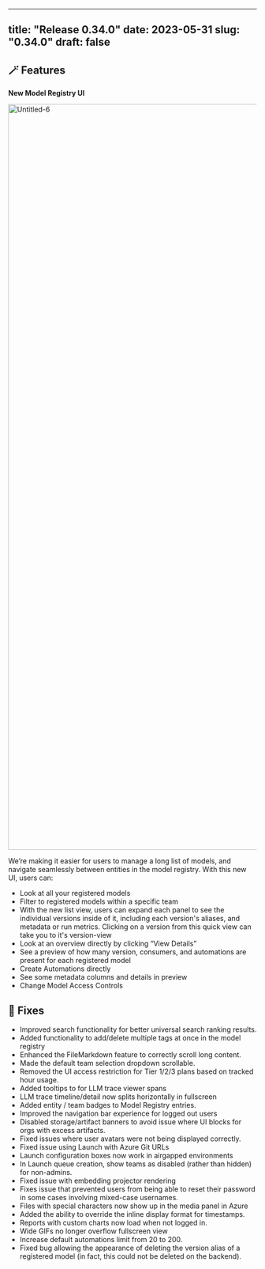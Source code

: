 
---
title: "Release 0.34.0"
date: 2023-05-31
slug: "0.34.0"
draft: false
---

## 🪄 Features 

**********New Model Registry UI**********

<img width="1509" alt="Untitled-6" src="https://github.com/wandb/server/assets/97066933/3fedbdb8-aa79-4fb6-aab8-bddd8899e8dc">

We’re making it easier for users to manage a long list of models, and navigate seamlessly between entities in the model registry.  With this new UI, users can:

- Look at all your registered models
- Filter to registered models within a specific team
- With the new list view, users can expand each panel to see the individual versions inside of it, including each version's aliases, and metadata or run metrics. Clicking on a version from this quick view can take you to it's version-view
- Look at an overview directly by clicking “View Details”
- See a preview of how many version, consumers, and automations are present for each registered model
- Create Automations directly
- See some metadata columns and details in preview
- Change Model Access Controls

## 🔨 Fixes

- Improved search functionality for better universal search ranking results.
- Added functionality to add/delete multiple tags at once in the model registry
- Enhanced the FileMarkdown feature to correctly scroll long content.
- Made the default team selection dropdown scrollable.
- Removed the UI access restriction for Tier 1/2/3 plans based on tracked hour usage.
- Added tooltips to for LLM trace viewer spans
- LLM trace timeline/detail now splits horizontally in fullscreen
- Added entity / team badges to Model Registry entries.
- Improved the navigation bar experience for logged out users
- Disabled storage/artifact banners to avoid issue where UI blocks for orgs with excess artifacts.
- Fixed issues where user avatars were not being displayed correctly.
- Fixed issue using Launch with Azure Git URLs
- Launch configuration boxes now work in airgapped environments
- In Launch queue creation, show teams as disabled (rather than hidden) for non-admins.
- Fixed issue with embedding projector rendering
- Fixes issue that prevented users from being able to reset their password in some cases involving mixed-case usernames.
- Files with special characters now show up in the media panel in Azure
- Added the ability to override the inline display format for timestamps.
- Reports with custom charts now load when not logged in.
- Wide GIFs no longer overflow fullscreen view
- Increase default automations limit from 20 to 200.
- Fixed bug allowing the appearance of deleting the version alias of a registered model (in fact, this could not be deleted on the backend).
